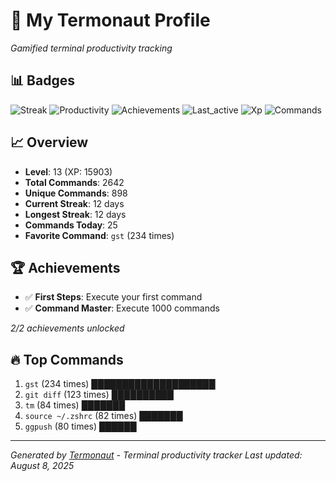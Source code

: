 # 🚀 My Termonaut Profile

*Gamified terminal productivity tracking*

## 📊 Badges

![Streak](https://img.shields.io/badge/Streak-12+days-blue?style=flat-square&logo=terminal&logoColor=white) ![Productivity](https://img.shields.io/badge/Productivity-80.0%25-green?style=flat-square&logo=terminal&logoColor=white) ![Achievements](https://img.shields.io/badge/Achievements-5%2F10-blue?style=flat-square&logo=terminal&logoColor=white) ![Last_active](https://img.shields.io/badge/Last+Active-9h+ago-yellow?style=flat-square&logo=terminal&logoColor=white) ![Xp](https://img.shields.io/badge/XP-Level+13+%2815903%2F19600%29-blue?style=flat-square&logo=terminal&logoColor=white) ![Commands](https://img.shields.io/badge/Commands-2642-blue?style=flat-square&logo=terminal&logoColor=white) 

## 📈 Overview

- **Level**: 13 (XP: 15903)
- **Total Commands**: 2642
- **Unique Commands**: 898
- **Current Streak**: 12 days
- **Longest Streak**: 12 days
- **Commands Today**: 25
- **Favorite Command**: `gst` (234 times)

## 🏆 Achievements

- ✅ **First Steps**: Execute your first command
- ✅ **Command Master**: Execute 1000 commands

*2/2 achievements unlocked*

## 🔥 Top Commands

1. `gst` (234 times) ████████████████████
2. `git diff` (123 times) ██████████
3. `tm` (84 times) ███████
4. `source ~/.zshrc` (82 times) ███████
5. `ggpush` (80 times) ██████

---

*Generated by [Termonaut](https://github.com/oiahoon/termonaut) - Terminal productivity tracker*
*Last updated: August 8, 2025*

